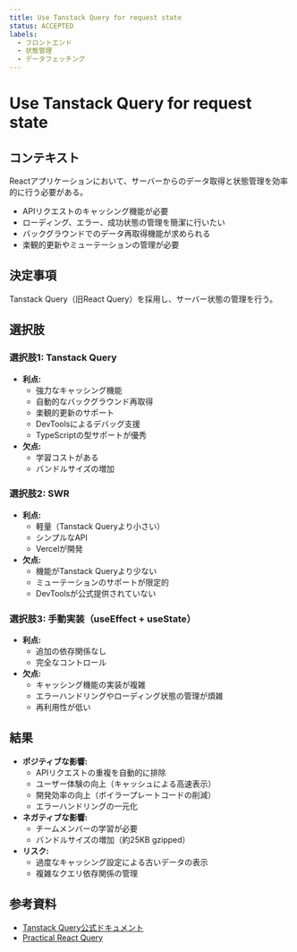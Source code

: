 ```yaml
---
title: Use Tanstack Query for request state
status: ACCEPTED
labels: 
  - フロントエンド
  - 状態管理
  - データフェッチング
---
```


# Use Tanstack Query for request state

## コンテキスト

Reactアプリケーションにおいて、サーバーからのデータ取得と状態管理を効率的に行う必要がある。
- APIリクエストのキャッシング機能が必要
- ローディング、エラー、成功状態の管理を簡潔に行いたい
- バックグラウンドでのデータ再取得機能が求められる
- 楽観的更新やミューテーションの管理が必要

## 決定事項

Tanstack Query（旧React Query）を採用し、サーバー状態の管理を行う。

## 選択肢

### 選択肢1: Tanstack Query
- **利点:**
  - 強力なキャッシング機能
  - 自動的なバックグラウンド再取得
  - 楽観的更新のサポート
  - DevToolsによるデバッグ支援
  - TypeScriptの型サポートが優秀
- **欠点:**
  - 学習コストがある
  - バンドルサイズの増加

### 選択肢2: SWR
- **利点:**
  - 軽量（Tanstack Queryより小さい）
  - シンプルなAPI
  - Vercelが開発
- **欠点:**
  - 機能がTanstack Queryより少ない
  - ミューテーションのサポートが限定的
  - DevToolsが公式提供されていない

### 選択肢3: 手動実装（useEffect + useState）
- **利点:**
  - 追加の依存関係なし
  - 完全なコントロール
- **欠点:**
  - キャッシング機能の実装が複雑
  - エラーハンドリングやローディング状態の管理が煩雑
  - 再利用性が低い

## 結果

- **ポジティブな影響:**
  - APIリクエストの重複を自動的に排除
  - ユーザー体験の向上（キャッシュによる高速表示）
  - 開発効率の向上（ボイラープレートコードの削減）
  - エラーハンドリングの一元化
- **ネガティブな影響:**
  - チームメンバーの学習が必要
  - バンドルサイズの増加（約25KB gzipped）
- **リスク:**
  - 過度なキャッシング設定による古いデータの表示
  - 複雑なクエリ依存関係の管理

## 参考資料

- [Tanstack Query公式ドキュメント](https://tanstack.com/query/latest)
- [Practical React Query](https://tkdodo.eu/blog/practical-react-query)